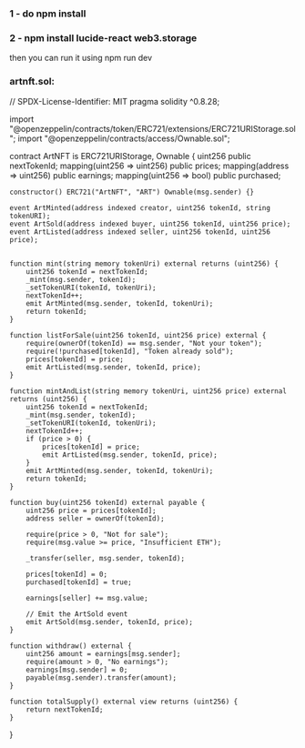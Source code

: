 ### 1 - do npm install

### 2 - npm install lucide-react web3.storage
 then you can run it using npm run dev


### artnft.sol:
// SPDX-License-Identifier: MIT
pragma solidity ^0.8.28;

import "@openzeppelin/contracts/token/ERC721/extensions/ERC721URIStorage.sol";
import "@openzeppelin/contracts/access/Ownable.sol";

contract ArtNFT is ERC721URIStorage, Ownable {
    uint256 public nextTokenId;
    mapping(uint256 => uint256) public prices;
    mapping(address => uint256) public earnings;
    mapping(uint256 => bool) public purchased;

    constructor() ERC721("ArtNFT", "ART") Ownable(msg.sender) {}

    event ArtMinted(address indexed creator, uint256 tokenId, string tokenURI);
    event ArtSold(address indexed buyer, uint256 tokenId, uint256 price);
    event ArtListed(address indexed seller, uint256 tokenId, uint256 price); 


    function mint(string memory tokenUri) external returns (uint256) {
        uint256 tokenId = nextTokenId;
        _mint(msg.sender, tokenId);
        _setTokenURI(tokenId, tokenUri);
        nextTokenId++;
        emit ArtMinted(msg.sender, tokenId, tokenUri);
        return tokenId;
    }

    function listForSale(uint256 tokenId, uint256 price) external {
        require(ownerOf(tokenId) == msg.sender, "Not your token");
        require(!purchased[tokenId], "Token already sold");
        prices[tokenId] = price;
        emit ArtListed(msg.sender, tokenId, price);
    }

    function mintAndList(string memory tokenUri, uint256 price) external returns (uint256) {
        uint256 tokenId = nextTokenId;
        _mint(msg.sender, tokenId);
        _setTokenURI(tokenId, tokenUri);
        nextTokenId++;
        if (price > 0) {
            prices[tokenId] = price;
            emit ArtListed(msg.sender, tokenId, price);
        }
        emit ArtMinted(msg.sender, tokenId, tokenUri);
        return tokenId;
    }

    function buy(uint256 tokenId) external payable {
        uint256 price = prices[tokenId];
        address seller = ownerOf(tokenId);
        
        require(price > 0, "Not for sale");
        require(msg.value >= price, "Insufficient ETH");
        
        _transfer(seller, msg.sender, tokenId);
        
        prices[tokenId] = 0;
        purchased[tokenId] = true;

        earnings[seller] += msg.value;

        // Emit the ArtSold event
        emit ArtSold(msg.sender, tokenId, price);
    }

    function withdraw() external {
        uint256 amount = earnings[msg.sender];
        require(amount > 0, "No earnings");
        earnings[msg.sender] = 0;
        payable(msg.sender).transfer(amount);
    }

    function totalSupply() external view returns (uint256) {
        return nextTokenId;
    }
}
